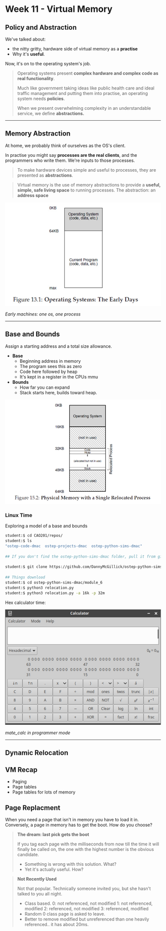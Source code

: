 # Week 11 - Virtual Memory

## Policy and Abstraction

We've talked about:

* the nitty gritty, hardware side of virtual memory as a **practise**
* Why it's **useful**. 

Now, it's on to the operating system's job.

> Operating systems present **complex hardware and complex code as real functionality**. 
> 
> Much like government taking ideas like public health care and ideal traffic management and putting them into practise, an operating system needs **policies**.
> 
> When we present overwhelming complexity in an understandable service, we define **abstractions.**

---
## Memory Abstraction

At home, we probably think of ourselves as the OS's client. 

In practise you might say **processes are the real clients**, and the programmers who write them. We're inputs to those processes.

> To make hardware devices simple and useful to processes, they are presented as **abstractions**.

> Virtual memory is the use of memory abstractions to provide a **useful, simple, safe living space** to running processes. The abstraction: an **address space**

![](assets/week11/no_vm.jpg)

_Early machines: one os, one process_

---

## Base and Bounds

Assign a starting address and a total size allowance.

 * **Base**
	* Beginning address in memory
 	* The program sees this as zero
 	* Code here followed by heap
   * It's kept in a register in the CPUs mmu
 * **Bounds**
   * How far you can expand
   * Stack starts here, builds toward heap.

![process in memory](assets/week11/process_in_mem1.jpg)

### Linux Time
Exploring a model of a base and bounds

```bash
student:$ cd CAO201/repos/
student:$ ls 
"ostep-code-dmac  ostep-projects-dmac  ostep-python-sims-dmac"

## If you don't find the ostep-python-sims-dmac folder, pull it from git like so:

student:$ git clone https://github.com/DannyMcGillick/ostep-python-sims-dmac.git ostep-python-sims-dmac

## Things download
student:$ cd ostep-python-sims-dmac/module_6
student:$ python3 relocation.py
student:$ python3 relocation.py -a 16k -p 32m

```

Hex calculator time:

![Mate Calc](assets/week11/mate_calc.jpg)

_mate_calc in programmer mode_

___________________________

## Dynamic Relocation

## VM Recap
* Paging
* Page tables
* Page tables for lots of memory

## Page Replacment 

When you need a page that isn't in memory you have to load it in. Conversely, a page in memory has to get the boot. How do you choose?

> **The dream: last pick gets the boot**
>
>If you tag each page with the milliseconds from now till the time it will finally be called on, the one with the highest number is the obvious candidate.
> 
> * Something is wrong with this solution. What?
> * Yet it's actually useful. How?

> **Not Recently Used**
>
> Not that popular. Technically someone invited you, but she hasn't talked to you all night.
> * Class based. 
>   0: not referenced, not modified 
>   1: not referenced, modified 
> 	2: referenced, not modified
> 	3: referenced, modified
> * Random 0 class page is asked to leave.
> * Better to remove modified but unreferenced than one heavily referenced.. it has about 20ms.